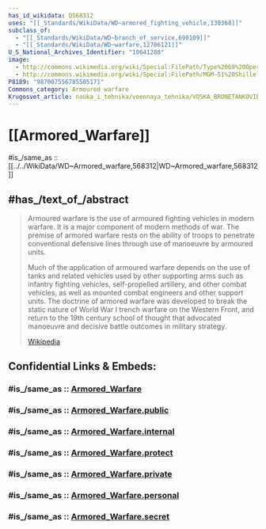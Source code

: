 ```yaml
---
has_id_wikidata: Q568312
uses: "[[_Standards/WikiData/WD~armored_fighting_vehicle,130368]]"
subclass_of:
  - "[[_Standards/WikiData/WD~branch_of_service,690109]]"
  - "[[_Standards/WikiData/WD~warfare,12786121]]"
U_S_National_Archives_Identifier: "10641288"
image:
  - http://commons.wikimedia.org/wiki/Special:FilePath/Type%2069%20Operation%20Desert%20Storm.jpg
  - http://commons.wikimedia.org/wiki/Special:FilePath/MGM-51%20Shillelagh2.jpg
P8189: "987007556785505171"
Commons_category: Armoured warfare
Krugosvet_article: nauka_i_tehnika/voennaya_tehnika/VOSKA_BRONETANKOVIE.html
---
```


# [[Armored_Warfare]] 

#is_/same_as :: [[../../WikiData/WD~Armored_warfare,568312|WD~Armored_warfare,568312]] 

## #has_/text_of_/abstract 

> Armoured warfare is the use of armoured fighting vehicles in modern warfare. 
> It is a major component of modern methods of war. 
> The premise of armored warfare rests on the ability of troops 
> to penetrate conventional defensive lines through use of manoeuvre by armoured units.
>
> Much of the application of armoured warfare depends on the use of tanks and related vehicles used by other supporting arms such as infantry fighting vehicles, self-propelled artillery, and other combat vehicles, as well as mounted combat engineers and other support units. The doctrine of armored warfare was developed to break the static nature of World War I trench warfare on the Western Front, and return to the 19th century school of thought that advocated manoeuvre and decisive battle outcomes in military strategy.
>
> [Wikipedia](https://en.wikipedia.org/wiki/Armoured%20warfare) 


## Confidential Links & Embeds: 

### #is_/same_as :: [Armored_Warfare](/_Standards/Society/Military/Armored_Warfare.md) 

### #is_/same_as :: [Armored_Warfare.public](/_public/Society/Military/Armored_Warfare.public.md) 

### #is_/same_as :: [Armored_Warfare.internal](/_internal/Society/Military/Armored_Warfare.internal.md) 

### #is_/same_as :: [Armored_Warfare.protect](/_protect/Society/Military/Armored_Warfare.protect.md) 

### #is_/same_as :: [Armored_Warfare.private](/_private/Society/Military/Armored_Warfare.private.md) 

### #is_/same_as :: [Armored_Warfare.personal](/_personal/Society/Military/Armored_Warfare.personal.md) 

### #is_/same_as :: [Armored_Warfare.secret](/_secret/Society/Military/Armored_Warfare.secret.md)

